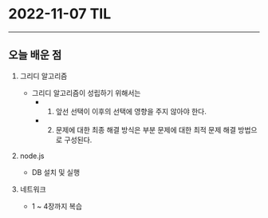 # 2022-11-07 TIL

---

## 오늘 배운 점

1. 그리디 알고리즘
    - 그리디 알고리즘이 성립하기 위해서는 
        - 1. 앞선 선택이 이후의 선택에 영향을 주지 않아야 한다.
        - 2. 문제에 대한 최종 해결 방식은 부분 문제에 대한 최적 문제 해결 방법으로 구성된다.

2. node.js
    - DB 설치 및 실행


3. 네트워크
    - 1 ~ 4장까지 복습